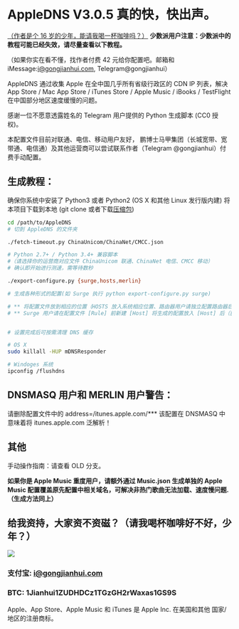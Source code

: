 # AppleDNS V3.0.5  真的快，快出声。
[（作者是个 16 岁的少年，能请我喝一杯咖啡吗？）](https://github.com/gongjianhui/AppleDNS#给我资持大家资不资磁请我喝杯咖啡好不好少年)
**少数派用户注意：少数派中的教程可能已经失效，请尽量查看以下教程。**

（如果你实在看不懂，找作者付费 42 元给你配置吧。邮箱和 iMessage:i@gongjianhui.com, Telegram@gongjianhui）

AppleDNS 通过收集 Apple 在全中国几乎所有省级行政区的 CDN IP 列表，解决 App Store / Mac App Store / iTunes Store / Apple Music / iBooks / TestFlight 在中国部分地区速度缓慢的问题。

感谢一位不愿意透露姓名的 Telegram 用户提供的 Python 生成脚本 (CC0 授权)。

本配置文件目前对联通、电信、移动用户友好，
鹏博士马甲集团（长城宽带、宽带通、电信通）及其他运营商可以尝试联系作者（Telegram @gongjianhui）付费手动配置。

## 生成教程：
确保你系统中安装了 Python3 或者 Python2 (OS X 和其他 Linux 发行版内建)
将本项目下载到本地 (git clone 或者下载[压缩包](https://github.com/gongjianhui/AppleDNS/archive/master.zip))

```bash
cd /path/to/AppleDNS
# 切到 AppleDNS 的文件夹

./fetch-timeout.py ChinaUnicom/ChinaNet/CMCC.json 

# Python 2.7+ / Python 3.4+ 兼容脚本
#（请选择你的运营商对应文件 ChinaUnicom 联通、ChinaNet 电信、CMCC 移动）
# 确认即开始进行测速，需等待数秒 

./export-configure.py {surge,hosts,merlin}

# 生成各种形式的配置(如 Surge 执行 python export-configure.py surge)

# ** 将配置文件放到相应的位置（HOSTS 放入系统相应位置、路由器用户请独立配置路由器后台）**
# ** Surge 用户请在配置文件 [Rule] 前新建 [Host] 将生成的配置放入 [Host] 后（[Rule] 前）。**


# 设置完成后可按需清理 DNS 缓存

# OS X
sudo killall -HUP mDNSResponder

# Windoges 系统
ipconfig /flushdns
```
## DNSMASQ 用户和 MERLIN 用户警告：
请删除配置文件中的 
address=/itunes.apple.com/***
该配置在 DNSMASQ 中意味着将 itunes.apple.com 泛解析！

## 其他

手动操作指南：请查看 OLD 分支。

**如果你是 Apple Music 重度用户，请额外通过 Music.json 生成单独的 Apple Music 配置覆盖原先配置中相关域名，可解决非热门歌曲无法加载、速度慢问题.（生成方法同上）**

## 给我资持，大家资不资磁？（请我喝杯咖啡好不好，少年？）
![](https://s3-up.gongjianhui.com/money.png?a)
### 支付宝: i@gongjianhui.com
### BTC: 1Jianhui1ZUDHDCz1TGzGH2rWaxas1GS9S

Apple、App Store、Apple Music 和 iTunes 是 Apple Inc. 在美国和其他 国家/地区的注册商标。

